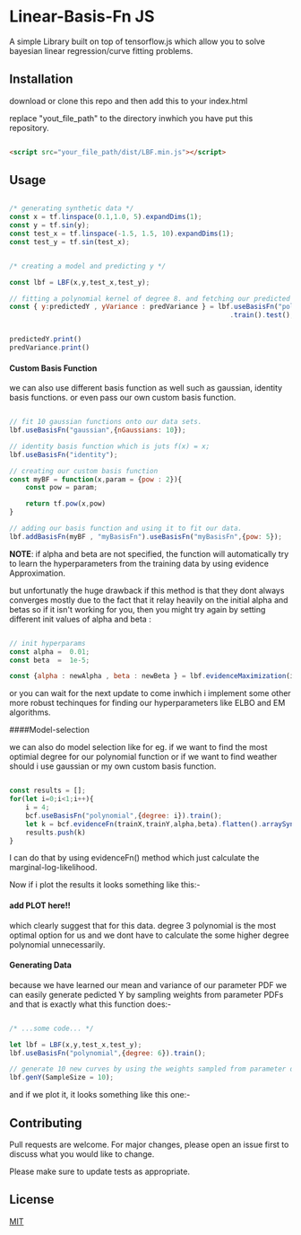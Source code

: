 # Linear-Basis-Fn JS

A simple Library built on top of tensorflow.js which allow you to solve bayesian linear regression/curve fitting problems.

## Installation

download or clone this repo and then add this to your index.html

replace "yout_file_path" to the directory inwhich you have put this repository. 

```html

<script src="your_file_path/dist/LBF.min.js"></script>
```


## Usage

```javascript

/* generating synthetic data */
const x = tf.linspace(0.1,1.0, 5).expandDims(1); 
const y = tf.sin(y);
const test_x = tf.linspace(-1.5, 1.5, 10).expandDims(1);
const test_y = tf.sin(test_x);


/* creating a model and predicting y */

const lbf = LBF(x,y,test_x,test_y);

// fitting a polynomial kernel of degree 8. and fetching our predicted y'es.
const { y:predictedY , yVariance : predVariance } = lbf.useBasisFn("polynomial",{degree: 8})
                                                       .train().test();


predictedY.print() 
predVariance.print()

```
#### Custom Basis Function

we can also use different basis function as well such as 
gaussian, identity basis functions. or even pass our own custom basis function.

```javascript

// fit 10 gaussian functions onto our data sets. 
lbf.useBasisFn("gaussian",{nGaussians: 10});

// identity basis function which is juts f(x) = x;
lbf.useBasisFn("identity");

// creating our custom basis function
const myBF = function(x,param = {pow : 2}){
    const pow = param;

    return tf.pow(x,pow)
}

// adding our basis function and using it to fit our data.
lbf.addBasisFn(myBF , "myBasisFn").useBasisFn("myBasisFn",{pow: 5});

```

**NOTE**: if alpha and beta are not specified, the function will automatically try to learn the hyperparameters from the training data by using evidence Approximation.

but unfortunatly the huge drawback if this method is that they dont always converges mostly due to the fact that it relay heavily on the initial alpha and betas so if it isn't working for you, then you might try again by setting different init values of alpha and beta :

```javascript

// init hyperparams
const alpha =  0.01;
const beta  =  1e-5;

const {alpha : newAlpha , beta : newBeta } = lbf.evidenceMaximization(initAlpha = alpha,initBeta = beta);
```
or you can wait for the next update to come inwhich i implement some other more robust techinques for finding our hyperparameters like ELBO and EM algorithms.

####Model-selection

we can also do model selection like for eg. if we want to find the most optimial degree for our polynomial function or if we want to find weather should i use gaussian or my own custom basis function.

```javascript

const results = [];
for(let i=0;i<1;i++){
    i = 4; 
    bcf.useBasisFn("polynomial",{degree: i}).train();
    let k = bcf.evidenceFn(trainX,trainY,alpha,beta).flatten().arraySync();
    results.push(k)
}

```

I can do that by using evidenceFn() method which just calculate the marginal-log-likelihood.

Now if i plot the results it looks something like this:-

#### add PLOT here!!

which clearly suggest that for this data. degree 3 polynomial is the most optimal option for us and we dont have to calculate the some higher degree polynomial unnecessarily.

#### Generating Data

because we have learned our mean and variance of our parameter PDF we can easily generate pedicted Y by sampling weights from parameter PDFs and that is exactly what this function does:-

```javascript

/* ...some code... */

let lbf = LBF(x,y,test_x,test_y);
lbf.useBasisFn("polynomial",{degree: 6}).train();

// generate 10 new curves by using the weights sampled from parameter distribution.
lbf.genY(SampleSize = 10);

```

and if we plot it, it looks something like this one:-



## Contributing
Pull requests are welcome. For major changes, please open an issue first to discuss what you would like to change.

Please make sure to update tests as appropriate.

## License
[MIT](https://choosealicense.com/licenses/mit/)